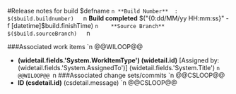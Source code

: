 #Release notes for build $defname  `n
**Build Number**  : $($build.buildnumber)   `n
**Build completed** $("{0:dd/MM/yy HH:mm:ss}" -f [datetime]$build.finishTime)   `n   
**Source Branch** $($build.sourceBranch)   `n

###Associated work items   `n
@@WILOOP@@
* **$($widetail.fields.'System.WorkItemType') $($widetail.id)** [Assigned by: $($widetail.fields.'System.AssignedTo')] $($widetail.fields.'System.Title')   `n
@@WILOOP@@
`n
###Associated change sets/commits `n
@@CSLOOP@@
* **ID $($csdetail.id)** $($csdetail.message)   `n
@@CSLOOP@@